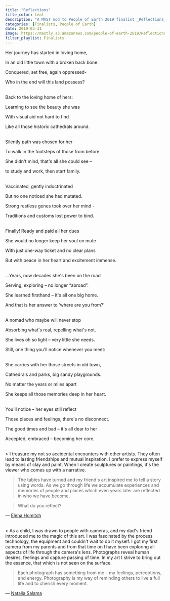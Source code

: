 ```yaml
---
title: "Reflections"
title_color: teal
description: "A MAST nod to People of Earth 2019 finalist _Reflections_, a poem by Elena Homitch with photograph by Natalia Salama."
categories: [Finalists, People of Earth]
date: 2019-03-31
image: https://mastly.s3.amazonaws.com/people-of-earth-2019/Reflections.jpg
filter_playlist: Finalists
---
```


Her journey has started in loving home,

In an old little town with a broken back bone:

Conquered, set free, again oppressed-

Who in the end will this land possess?


<br />
Back to the loving home of hers:

Learning to see the beauty she was

With visual aid not hard to find

Like all those historic cathedrals around.


<br />
Silently path was chosen for her

To walk in the footsteps of those from before.

She didn't mind, that's all she could see –

to study and work, then start family. 


<br />
Vaccinated, gently indoctrinated

But no one noticed she had mutated.

Strong restless genes took over her mind -

Traditions and customs lost power to bind.


<br />
Finally! Ready and paid all her dues

She would no longer keep her soul on mute

With just one-way ticket and no clear plans

But with peace in her heart and excitement immense.


<br />
...Years, now decades she's been on the road

Serving, exploring – no longer “abroad”.

She learned firsthand – it's all one big home.

And that is her answer to 'where are you from?'


<br />
A nomad who maybe will never stop

Absorbing what's real, repelling what's not.

She lives oh so light – very little she needs.

Still, one thing you'll notice whenever you meet:


<br />
She carries with her those streets in old town,

Cathedrals and parks, big sandy playgrounds.

No matter the years or miles apart

She keeps all those memories deep in her heart.


<br />
You'll notice – her eyes still reflect

Those places and feelings, there's no disconnect.

The good times and bad – it's all dear to her

Accepted, embraced – becoming her core.

<br />
> I treasure my not so accidental encounters with other artists. They often lead to lasting friendships and mutual inspiration. I prefer to express myself by means of clay and paint. When I create sculptures or paintings, it's the viewer who comes up with a narrative.

> The tables have turned and my friend's art inspired me to tell a story using words. As we go through life we accumulate experiences and memories of people and places which even years later are reflected in who we have become.

> What do you reflect?

— <a href="https://instagram.com/elena.unveiling" target="_NEW">Elena Homitch</a>


<br />
> As a child, I was drawn to people with cameras, and my dad's friend introduced me to the magic of this art. I was fascinated by the process technology, the equipment and couldn't wait to do it myself. I got my first camera from my parents and from that time on I have been exploring all aspects of life through the camera's lens. Photographs reveal human desires, feelings and capture passing of time. In my art I strive to bring out the essence, that which is not seen on the surface.

> Each photograph has something from me – my feelings, perceptions, and energy. Photography is my way of reminding others to live a full life and to cherish every moment.   

— <a href="https://instagram.com/salama_natalia" target="_NEW">Natalia Salama</a>